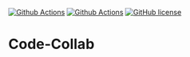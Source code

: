 [![Github Actions](https://github.com/rohitkrishna094/code-collab/actions/workflows/backend-publish.yml/badge.svg)](https://github.com/rohitkrishna094/code-collab/actions)  [![Github Actions](https://github.com/rohitkrishna094/code-collab/actions/workflows/frontend-publish.yml/badge.svg)](https://github.com/rohitkrishna094/code-collab/actions)  [![GitHub license](https://img.shields.io/badge/license-MIT-blue.svg?style=flat-square)](https://github.com/rohitkrishna094/code-collab/blob/master/LICENSE)

# Code-Collab